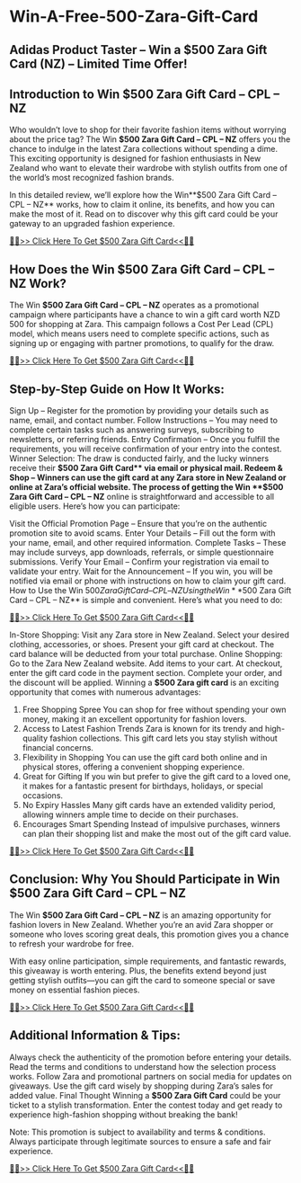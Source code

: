 # Win-A-Free-500-Zara-Gift-Card
## Adidas Product Taster – Win a $500 Zara Gift Card (NZ) – Limited Time Offer!
## Introduction to Win $500 Zara Gift Card – CPL – NZ
Who wouldn’t love to shop for their favorite fashion items without worrying about the price tag? The Win **$500 Zara Gift Card – CPL – NZ** offers you the chance to indulge in the latest Zara collections without spending a dime. This exciting opportunity is designed for fashion enthusiasts in New Zealand who want to elevate their wardrobe with stylish outfits from one of the world’s most recognized fashion brands.

In this detailed review, we’ll explore how the Win**$500 Zara Gift Card – CPL – NZ** works, how to claim it online, its benefits, and how you can make the most of it. Read on to discover why this gift card could be your gateway to an upgraded fashion experience.

[🔴🔴>> Click Here To Get $500 Zara Gift Card<<🔴🔴](https://codsline.com/500-zara-gift-card/)


## How Does the Win $500 Zara Gift Card – CPL – NZ Work?
The Win **$500 Zara Gift Card – CPL – NZ** operates as a promotional campaign where participants have a chance to win a gift card worth NZD 500 for shopping at Zara. This campaign follows a Cost Per Lead (CPL) model, which means users need to complete specific actions, such as signing up or engaging with partner promotions, to qualify for the draw.


[🔴🔴>> Click Here To Get $500 Zara Gift Card<<🔴🔴](https://codsline.com/500-zara-gift-card/)

## Step-by-Step Guide on How It Works:
Sign Up – Register for the promotion by providing your details such as name, email, and contact number.
Follow Instructions – You may need to complete certain tasks such as answering surveys, subscribing to newsletters, or referring friends.
Entry Confirmation – Once you fulfill the requirements, you will receive confirmation of your entry into the contest.
Winner Selection: The draw is conducted fairly, and the lucky winners receive their **$500 Zara Gift Card** via email or physical mail.
Redeem & Shop – Winners can use the gift card at any Zara store in New Zealand or online at Zara’s official website.
The process of getting the Win **$500 Zara Gift Card – CPL – NZ** online is straightforward and accessible to all eligible users. Here’s how you can participate:

Visit the Official Promotion Page – Ensure that you’re on the authentic promotion site to avoid scams.
Enter Your Details – Fill out the form with your name, email, and other required information.
Complete Tasks – These may include surveys, app downloads, referrals, or simple questionnaire submissions.
Verify Your Email – Confirm your registration via email to validate your entry.
Wait for the Announcement – If you win, you will be notified via email or phone with instructions on how to claim your gift card.
How to Use the Win $500 Zara Gift Card – CPL – NZ
Using the Win **$500 Zara Gift Card – CPL – NZ** is simple and convenient. Here’s what you need to do:

[🔴🔴>> Click Here To Get $500 Zara Gift Card<<🔴🔴](https://codsline.com/500-zara-gift-card/)

In-Store Shopping:
Visit any Zara store in New Zealand.
Select your desired clothing, accessories, or shoes.
Present your gift card at checkout.
The card balance will be deducted from your total purchase.
Online Shopping:
Go to the Zara New Zealand website.
Add items to your cart.
At checkout, enter the gift card code in the payment section.
Complete your order, and the discount will be applied.
Winning a **$500 Zara gift card** is an exciting opportunity that comes with numerous advantages:

1. Free Shopping Spree
You can shop for free without spending your own money, making it an excellent opportunity for fashion lovers.
2. Access to Latest Fashion Trends
Zara is known for its trendy and high-quality fashion collections. This gift card lets you stay stylish without financial concerns.
3. Flexibility in Shopping
You can use the gift card both online and in physical stores, offering a convenient shopping experience.
4. Great for Gifting
If you win but prefer to give the gift card to a loved one, it makes for a fantastic present for birthdays, holidays, or special occasions.
5. No Expiry Hassles
Many gift cards have an extended validity period, allowing winners ample time to decide on their purchases.
6. Encourages Smart Spending
Instead of impulsive purchases, winners can plan their shopping list and make the most out of the gift card value.

[🔴🔴>> Click Here To Get $500 Zara Gift Card<<🔴🔴](https://codsline.com/500-zara-gift-card/)

## Conclusion: Why You Should Participate in Win $500 Zara Gift Card – CPL – NZ
The Win **$500 Zara Gift Card – CPL – NZ** is an amazing opportunity for fashion lovers in New Zealand. Whether you’re an avid Zara shopper or someone who loves scoring great deals, this promotion gives you a chance to refresh your wardrobe for free.

With easy online participation, simple requirements, and fantastic rewards, this giveaway is worth entering. Plus, the benefits extend beyond just getting stylish outfits—you can gift the card to someone special or save money on essential fashion pieces.

[🔴🔴>> Click Here To Get $500 Zara Gift Card<<🔴🔴](https://codsline.com/500-zara-gift-card/)


## Additional Information & Tips:
Always check the authenticity of the promotion before entering your details.
Read the terms and conditions to understand how the selection process works.
Follow Zara and promotional partners on social media for updates on giveaways.
Use the gift card wisely by shopping during Zara’s sales for added value.
Final Thought
Winning a **$500 Zara Gift Card** could be your ticket to a stylish transformation. Enter the contest today and get ready to experience high-fashion shopping without breaking the bank!

Note: This promotion is subject to availability and terms & conditions. Always participate through legitimate sources to ensure a safe and fair experience.



[🔴🔴>> Click Here To Get $500 Zara Gift Card<<🔴🔴](https://codsline.com/500-zara-gift-card/)
